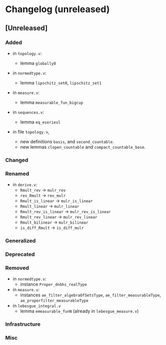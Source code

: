 # Changelog (unreleased)

## [Unreleased]

### Added

- in `topology.v`:
  + lemma `globally0`
- in `normedtype.v`:
  + lemma `lipschitz_set0`, `lipschitz_set1`
- in `measure.v`:
  + lemma `measurable_fun_bigcup`
- in `sequences.v`:
  + lemma `eq_eseriesl`

- in file `topology.v`,
  + new definitions `basis`, and `second_countable`.
  + new lemmas `clopen_countable` and `compact_countable_base`.

### Changed

### Renamed

- in `derive.v`:
  + `Rmult_rev` -> `mulr_rev`
  + `rev_Rmult` -> `rev_mulr`
  + `Rmult_is_linear` -> `mulr_is_linear`
  + `Rmult_linear` -> `mulr_linear`
  + `Rmult_rev_is_linear` -> `mulr_rev_is_linear`
  + `Rmult_rev_linear` -> `mulr_rev_linear`
  + `Rmult_bilinear` -> `mulr_bilinear`
  + `is_diff_Rmult` -> `is_diff_mulr`

### Generalized

### Deprecated

### Removed

- in `normedtype.v`:
  + instance `Proper_dnbhs_realType`
- in `measure.v`:
  + instances `ae_filter_algebraOfSetsType`, `ae_filter_measurableType`,
  `ae_properfilter_measurableType`
- in `lebesgue_integral.v`
  + lemma `emeasurable_funN` (already in `lebesgue_measure.v`)

### Infrastructure

### Misc
